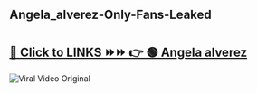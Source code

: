 
 ## Angela_alverez-Only-Fans-Leaked

# <h2><a href="https://clipsfans.com/Angela_alverez&ref=git">🔗 Click to LINKS ⏩⏩ 👉 🟢 Angela alverez </a></h2>

<a href="https://clipsfans.com/Angela_alverez&ref=git" rel="nofollow" data-target="animated-image.originalLink"><img src="https://i.ibb.co.com/xMMVF88/686577567.gif" alt="Viral Video Original" style="max-width: 100%; display: inline-block;" data-target="animated-image.originalImage"></a>
